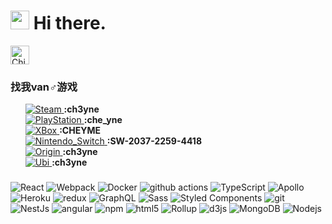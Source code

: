 

<h1><img src="https://emojis.slackmojis.com/emojis/images/1597320283/10003/catjam.gif?1597320283" width="30"/> Hi there.</h1>

<img alt="China" src="https://www.flaticon.com/svg/vstatic/svg/206/206818.svg?token=exp=1614139797~hmac=061cc7554033d61e3042f787a76fde0e" width="30" /> 

<h3>找我van♂游戏</h3>
<p>
  <ul style="list-style: none;">
    <li>
    	<a href="https://steamcommunity.com/id/ch3yne/" target="_blank">
        <img alt="Steam" src="https://img.shields.io/badge/Steam-000000?style=for-the-badge&logo=steam&logoColor=white" />
      </a>
      <b>:ch3yne</b>
    </li>
    <li>
    	<a href="javascript:viod(0)" target="_blank">
        <img alt="PlayStation" src="https://img.shields.io/badge/PlayStation-003791?style=for-the-badge&logo=playstation&logoColor=white" />
      </a>
      <b>:che_yne</b>
    </li>
    <li>
    	<a href="javascript:viod(0)" target="_blank">
        <img alt="XBox" src="https://img.shields.io/badge/Xbox-107C10?style=for-the-badge&logo=xbox&logoColor=white" />
      </a>
      <b>:CHEYME</b>
    </li>
    <li>
    	<a href="javascript:viod(0)" target="_blank">
        <img alt="Nintendo_Switch" src="https://img.shields.io/badge/Nintendo_Switch-E60012?style=for-the-badge&logo=nintendo-switch&logoColor=white" />
      </a>
      <b>:SW-2037-2259-4418</b>
    </li>
    <li>
    	<a href="javascript:viod(0)" target="_blank">
        <img alt="Origin" src="https://img.shields.io/badge/Origin-E5733F?style=for-the-badge&logo=origin&logoColor=white" />
      </a>
      <b>:ch3yne</b>
    </li>
    <li>
    	<a href="javascript:viod(0)" target="_blank">
        <img alt="Ubi" src="https://img.shields.io/badge/UbiSoft-000000?style=for-the-badge&logo=ubisoft&logoColor=white" />
      </a>
      <b>:ch3yne</b>
    </li>
	</ul>
</p>

<h3></h3>
<p>
  <img alt="React" src="https://img.shields.io/badge/-React-45b8d8?style=flat-square&logo=react&logoColor=white" />
  <img alt="Webpack" src="https://img.shields.io/badge/-Webpack-8DD6F9?style=flat-square&logo=webpack&logoColor=white" /> 
  <img alt="Docker" src="https://img.shields.io/badge/-Docker-46a2f1?style=flat-square&logo=docker&logoColor=white" />
  <img alt="github actions" src="https://img.shields.io/badge/-Github_Actions-2088FF?style=flat-square&logo=github-actions&logoColor=white" />
  <img alt="TypeScript" src="https://img.shields.io/badge/-TypeScript-007ACC?style=flat-square&logo=typescript&logoColor=white" />
  <img alt="Apollo" src="https://img.shields.io/badge/-Apollo%20GraphQL-311C87?style=flat-square&logo=apollo-graphql&logoColor=white" />
  <img alt="Heroku" src="https://img.shields.io/badge/-Heroku-430098?style=flat-square&logo=heroku&logoColor=white" />
  <img alt="redux" src="https://img.shields.io/badge/-Redux-764ABC?style=flat-square&logo=redux&logoColor=white" />
  <img alt="GraphQL" src="https://img.shields.io/badge/-GraphQL-E10098?style=flat-square&logo=graphql&logoColor=white" />
  <img alt="Sass" src="https://img.shields.io/badge/-Sass-CC6699?style=flat-square&logo=sass&logoColor=white" />
  <img alt="Styled Components" src="https://img.shields.io/badge/-Styled_Components-db7092?style=flat-square&logo=styled-components&logoColor=white" />
  <img alt="git" src="https://img.shields.io/badge/-Git-F05032?style=flat-square&logo=git&logoColor=white" />
  <img alt="NestJs" src="https://img.shields.io/badge/-NestJs-ea2845?style=flat-square&logo=nestjs&logoColor=white" />
  <img alt="angular" src="https://img.shields.io/badge/-Angular-DD0031?style=flat-square&logo=angular&logoColor=white" />
  <img alt="npm" src="https://img.shields.io/badge/-NPM-CB3837?style=flat-square&logo=npm&logoColor=white" />
  <img alt="html5" src="https://img.shields.io/badge/-HTML5-E34F26?style=flat-square&logo=html5&logoColor=white" />
  <img alt="Rollup" src="https://img.shields.io/badge/-Rollup-EC4A3F?style=flat-square&logo=rollup.js&logoColor=white" />
  <img alt="d3js" src="https://img.shields.io/badge/-D3.js-F9A03C?style=flat-square&logo=d3.js&logoColor=white" />
  <img alt="MongoDB" src="https://img.shields.io/badge/-MongoDB-13aa52?style=flat-square&logo=mongodb&logoColor=white" />
  <img alt="Nodejs" src="https://img.shields.io/badge/-Nodejs-43853d?style=flat-square&logo=Node.js&logoColor=white" />
</p>

